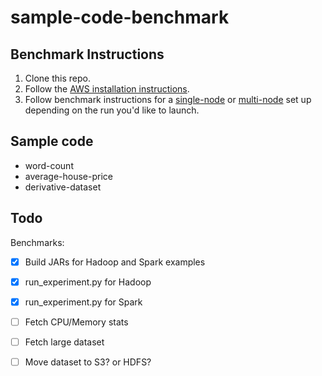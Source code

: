 # sample-code-benchmark

## Benchmark Instructions

1. Clone this repo.
1. Follow the [AWS installation instructions](installation/AWS.md).
1. Follow benchmark instructions for a [single-node](installation/SINGLE-NODE.md) or [multi-node](installation/MULTI-NODE.md) set up depending on the run you'd like to launch.

## Sample code

- word-count
- average-house-price
- derivative-dataset

## Todo


Benchmarks:

- [x] Build JARs for Hadoop and Spark examples
- [x] run_experiment.py for Hadoop
- [x] run_experiment.py for Spark
- [ ] Fetch CPU/Memory stats
- [ ] Fetch large dataset
- [ ] Move dataset to S3? or HDFS?


